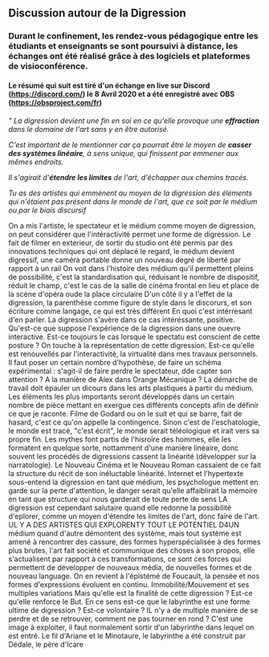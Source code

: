 ## Discussion autour de la Digression
### Durant le confinement, les rendez-vous pédagogique entre les étudiants et enseignants se sont poursuivi à distance, les échanges ont été réalisé grâce à des logiciels et plateformes de visioconférence.
#### Le résumé qui suit est tiré d'un échange en live sur Discord (https://discord.com/) le 8 Avril 2020 et a été enregistré avec OBS (https://obsproject.com/fr)



*" La digression devient une fin en soi en ce qu'elle provoque une **effraction** dans le domaine de l'art sans y en être autorisé.*

*C'est important de le mentionner car ça pourrait être le moyen de **casser des systèmes linéaire**, à sens unique, qui finissent par emmener aux mêmes endroits.*

*Il s'agirait d'**étendre les limites** de l'art, d'échapper aux chemins tracés.*

*Tu as des artistes qui emmènent au moyen de la digression des éléments qui n'étaient pas présent dans le monde de l'art, que ce soit par le médium ou par le biais discursif*

On a mis l'artiste, le spectateur et le médium comme moyen de digression, on peut considérer que l'intéractivité permet une forme de digression.
Le fait de filmer en exterieur, de sortir du studio ont été permis par des innovations techniques qui ont déplacé le regard, le médium devient digressif, une caméra portable donne un nouveau degré de liberté par rapport à un rail
On voit dans l'histoire des médium qu'il permettent pleins de possibilité, c'est la standardisation qui, réduisant le nombre de dispositif, réduit le champ, c'est le cas de la salle de cinéma frontal en lieu et place de la scène d'opéra oude la place circulaire
D'un côté il y a l'effet de la digression, la parenthèse comme figure de style dans le discorurs, et son écriture comme langage, ce qui est très différent En quoi c'est intérresant d'en parler.
La digression s'avère dans ce cas intéréssante, positive. Qu'est-ce que suppose l'expérience de la digression dans une ouevre interactive. Est-ce toujours le cas lorsque le spectatu est conscient de cette posture ? On touche à la représentation de cette digression. Est-ce qu'elle est renouvellés par l'interactivité, la virtualité dans mes travaux personnels.
Il faut poser un certain nombre d'hypothèse, de faire un schéma expérimental : s'agit-il de faire perdre le spectateur, dde capter son attention ? A la manière de Alex dans Orange Mécanique ? La démarche de travail doit épauler un dicours dans les arts plastiques à partir du médium.
Les éléments les plus importants seront développés dans un certain nombre de pièce mettant en exergue ces différents concepts afin de définir ce que je raconte.
Filme de Godard ou on le suit et qui se barre, fait de hasard, c'est ce qu'on appelle la contingence. Sinon c'est de l'eschatologie, le monde est tracé, "c'est écrit", le monde serait téléologique et irait vers sa propre fin.
Les mythes font partis de l'hisroire des hommes, elle les formatent en quelque sorte, nottamment d'une manière linéaire, donc souvent les procédés de digressions cassent la linéarité (développer sur la narratologie).
Le Nouveau Cinéma et le Nouveau Roman cassaient de ce fait la structure du récit de son inéluctable linéarité.
Internet et l'hypertexte sous-entend la digression en tant que médium, les psychologue mettent en garde sur la perte d'attention, le danger serait qu'elle affaiblirait la mémoire en tant que structure qui nous garderait de toute perte de sens
LA digression est cependant salutaire quand elle redonne la possibilité d'eplorer, comme un moyen d'étendre les limites de l'art, donc faire de l'art.
UL Y A DES ARTISTES QUI EXPLORENTY TOUT LE POTENTIEL D4UN médium quand d'autre démontent des système, mais tout système est amené à rencontrer des cassure, des formes hyperspécialisée à des formes plus brutes, l'art fait société et communique des choses à son propos, elle s'actualisent par rapport à ces transformations, ce sont ces forces qui permettent de développer de nouveaux média, de nouvelles formes et de nouveau language.
On en revient à l'épistémé de Foucault, la pensée et nos formes d'expressions évoluent en continu.
Immobilité/Mouvement et ses multiples variations
Mais qu'elle est la finalité de cette digression ? Est-ce qu'elle renforce le But. En ce sens est-ce que le labyrinthe est une forme ultime de digression ? Est-ce volontaire ? IL n'y a de multiple manière de se perdre et de se retrouver, comment ne pas tourner en rond ? C'est une image à exploiter, il faut normalement sortir d'un labyrinthe dans lequel on est entré.
Le fil d'Ariane et le Minotaure, le labyrinthe a été construit par Dédale, le père d'Icare
